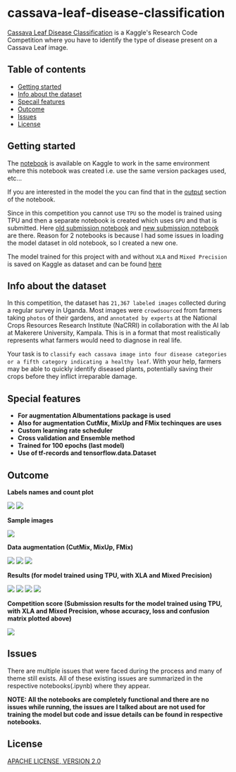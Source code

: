 # cassava-leaf-disease-classification

[Cassava Leaf Disease Classification](https://www.kaggle.com/c/cassava-leaf-disease-classification) is a Kaggle's Research Code Competition where you have to identify the type of disease present on a Cassava Leaf image.

## Table of contents

- [Getting started](#getting-started)
- [Info about the dataset](#info-about-the-dataset)
- [Specail features](#special-features)
- [Outcome](#outcome)
- [Issues](#issues)
- [License](#license)

## Getting started

The [notebook](https://www.kaggle.com/akashsdas/cassava-leaf-disease-classification/) is available on Kaggle to work in the same environment where this notebook was created i.e. use the same version packages used, etc...

If you are interested in the model the you can find that in the [output](https://www.kaggle.com/akashsdas/cassava-leaf-disease-classification/output) section of the notebook.

Since in this competition you cannot use `TPU` so the model is trained using TPU and then a separate notebook is created which uses `GPU` and that is submitted. Here [old submission notebook](https://www.kaggle.com/akashsdas/cassava-leaf-disease-classification-old-submission/) and [new submission notebook](https://www.kaggle.com/akashsdas/cassava-leaf-disease-classification-submission/) are there. Reason for 2 notebooks is because I had some issues in loading the model dataset in old notebook, so I created a new one.

The model trained for this project with and without `XLA` and `Mixed Precision` is saved on Kaggle as dataset and can be found [here](https://www.kaggle.com/akashsdas/cassava-leaf-disease-classification-model)

## Info about the dataset

In this competition, the dataset has `21,367 labeled images` collected during a regular survey in Uganda. Most images were `crowdsourced` from farmers taking `photos` of their gardens, and `annotated by experts` at the National Crops Resources Research Institute (NaCRRI) in collaboration with the AI lab at Makerere University, Kampala. This is in a format that most realistically represents what farmers would need to diagnose in real life.

Your task is to `classify each cassava image into four disease categories or a fifth category indicating a healthy leaf`. With your help, farmers may be able to quickly identify diseased plants, potentially saving their crops before they inflict irreparable damage.

## Special features

- **For augmentation Albumentations package is used**
- **Also for augmentation CutMix, MixUp and FMix techinques are uses**
- **Custom learning rate scheduler**
- **Cross validation and Ensemble method**
- **Trained for 100 epochs (last model)**
- **Use of tf-records and tensorflow.data.Dataset**

## Outcome

**Labels names and count plot**

![](./docs/label-info.png)
![](./docs/labels-count-plot.png)

**Sample images**

![](./docs/sample-images.png)

**Data augmentation (CutMix, MixUp, FMix)**

![](./docs/cutmix-sample-images.png)
![](./docs/mixup-sample-images.png)
![](./docs/fmix-sample-images.png)

**Results (for model trained using TPU, with XLA and Mixed Precision)**

![](./docs/last-epoch.png)
![](./docs/accuracy-plot.png)
![](./docs/loss-plot.png)
![](./docs/normalized-confusion-matrix.png)

**Competition score (Submission results for the model trained using TPU, with XLA and Mixed Precision, whose accuracy, loss and confusion matrix plotted above)**

![](./docs/competition-score.png)

## Issues

There are multiple issues that were faced during the process and many of theme still exists. All of these existing issues are summarized in the respective notebooks(.ipynb) where they appear.

**NOTE: All the notebooks are completely functional and there are no issues while running, the issues are I talked about are not used for training the model but code and issue details can be found in respective notebooks.**

## License

[APACHE LICENSE, VERSION 2.0](./LICENSE)
